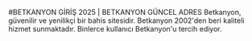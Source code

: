 #BETKANYON GİRİŞ 2025 | BETKANYON GÜNCEL ADRES
Betkanyon, güvenilir ve yenilikçi bir bahis sitesidir. Betkanyon 2002'den beri kaliteli hizmet sunmaktadır. Binlerce kullanıcı Betkanyon'u tercih ediyor.

